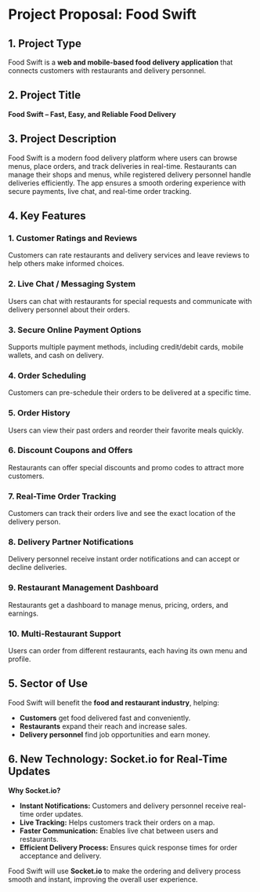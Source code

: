 # **Project Proposal: Food Swift**

## **1. Project Type**

Food Swift is a **web and mobile-based food delivery application** that connects customers with restaurants and delivery personnel.

## **2. Project Title**

**Food Swift – Fast, Easy, and Reliable Food Delivery**

## **3. Project Description**

Food Swift is a modern food delivery platform where users can browse menus, place orders, and track deliveries in real-time. Restaurants can manage their shops and menus, while registered delivery personnel handle deliveries efficiently. The app ensures a smooth ordering experience with secure payments, live chat, and real-time order tracking.

## **4. Key Features**

### **1. Customer Ratings and Reviews**

Customers can rate restaurants and delivery services and leave reviews to help others make informed choices.

### **2. Live Chat / Messaging System**

Users can chat with restaurants for special requests and communicate with delivery personnel about their orders.

### **3. Secure Online Payment Options**

Supports multiple payment methods, including credit/debit cards, mobile wallets, and cash on delivery.

### **4. Order Scheduling**

Customers can pre-schedule their orders to be delivered at a specific time.

### **5. Order History**

Users can view their past orders and reorder their favorite meals quickly.

### **6. Discount Coupons and Offers**

Restaurants can offer special discounts and promo codes to attract more customers.

### **7. Real-Time Order Tracking**

Customers can track their orders live and see the exact location of the delivery person.

### **8. Delivery Partner Notifications**

Delivery personnel receive instant order notifications and can accept or decline deliveries.

### **9. Restaurant Management Dashboard**

Restaurants get a dashboard to manage menus, pricing, orders, and earnings.

### **10. Multi-Restaurant Support**

Users can order from different restaurants, each having its own menu and profile.

## **5. Sector of Use**

Food Swift will benefit the **food and restaurant industry**, helping:

- **Customers** get food delivered fast and conveniently.
- **Restaurants** expand their reach and increase sales.
- **Delivery personnel** find job opportunities and earn money.

## **6. New Technology: Socket.io for Real-Time Updates**

**Why Socket.io?**

- **Instant Notifications:** Customers and delivery personnel receive real-time order updates.
- **Live Tracking:** Helps customers track their orders on a map.
- **Faster Communication:** Enables live chat between users and restaurants.
- **Efficient Delivery Process:** Ensures quick response times for order acceptance and delivery.

Food Swift will use **Socket.io** to make the ordering and delivery process smooth and instant, improving the overall user experience.
